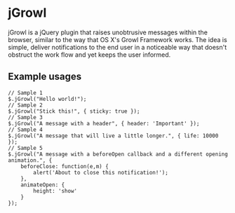 # jGrowl 
jGrowl is a jQuery plugin that raises unobtrusive messages within the browser, similar to the way that OS X's Growl Framework works. The idea is simple, deliver notifications to the end user in a noticeable way that doesn't obstruct the work flow and yet keeps the user informed.

## Example usages
	// Sample 1
	$.jGrowl("Hello world!");
	// Sample 2
	$.jGrowl("Stick this!", { sticky: true });
	// Sample 3
	$.jGrowl("A message with a header", { header: 'Important' });
	// Sample 4
	$.jGrowl("A message that will live a little longer.", { life: 10000 });
	// Sample 5
	$.jGrowl("A message with a beforeOpen callback and a different opening animation.", {
		beforeClose: function(e,m) {
			alert('About to close this notification!');
		},
		animateOpen: {
			height: 'show'
		}
	});
